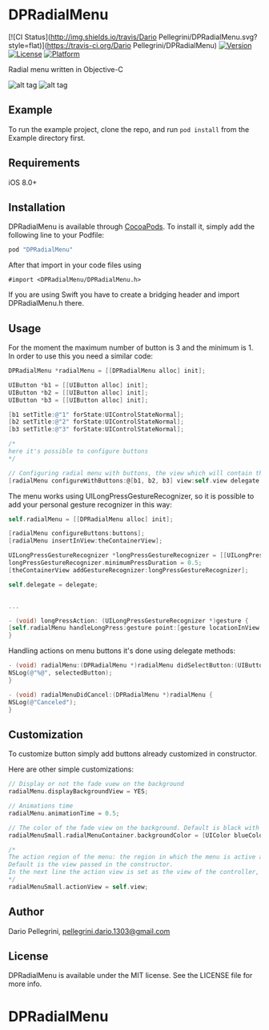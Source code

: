 # DPRadialMenu

[![CI Status](http://img.shields.io/travis/Dario Pellegrini/DPRadialMenu.svg?style=flat)](https://travis-ci.org/Dario Pellegrini/DPRadialMenu)
[![Version](https://img.shields.io/cocoapods/v/DPRadialMenu.svg?style=flat)](http://cocoapods.org/pods/DPRadialMenu)
[![License](https://img.shields.io/cocoapods/l/DPRadialMenu.svg?style=flat)](http://cocoapods.org/pods/DPRadialMenu)
[![Platform](https://img.shields.io/cocoapods/p/DPRadialMenu.svg?style=flat)](http://cocoapods.org/pods/DPRadialMenu)

Radial menu written in Objective-C

![alt tag](https://raw.githubusercontent.com/dariopellegrini/DPRadialMenu/master/Screen/animation.gif)
![alt tag](https://raw.githubusercontent.com/dariopellegrini/DPRadialMenu/master/screen/screen2.png)

## Example

To run the example project, clone the repo, and run `pod install` from the Example directory first.

## Requirements
iOS 8.0+

## Installation

DPRadialMenu is available through [CocoaPods](http://cocoapods.org). To install
it, simply add the following line to your Podfile:

```ruby
pod "DPRadialMenu"
```

After that import in your code files using 

```
#import <DPRadialMenu/DPRadialMenu.h>
```

If you are using Swift you have to create a bridging header and import DPRadialMenu.h there.

## Usage
For the moment the maximum number of button is 3 and the minimum is 1.
In order to use this you need a similar code:

```objective-c
DPRadialMenu *radialMenu = [[DPRadialMenu alloc] init];

UIButton *b1 = [[UIButton alloc] init];
UIButton *b2 = [[UIButton alloc] init];
UIButton *b3 = [[UIButton alloc] init];

[b1 setTitle:@"1" forState:UIControlStateNormal];
[b2 setTitle:@"2" forState:UIControlStateNormal];
[b3 setTitle:@"3" forState:UIControlStateNormal];

/*
here it's possible to configure buttons
*/

// Configuring radial menu with buttons, the view which will contain the menu and the delegate
[radialMenu configureWithButtons:@[b1, b2, b3] view:self.view delegate:self];
```

The menu works using UILongPressGestureRecognizer, so it is possible to add your personal gesture recognizer in this way:

```objective-c
self.radialMenu = [[DPRadialMenu alloc] init];

[radialMenu configureButtons:buttons];
[radialMenu insertInView:theContainerView];

UILongPressGestureRecognizer *longPressGestureRecognizer = [[UILongPressGestureRecognizer alloc] initWithTarget:self action:@selector(longPressAction:)];
longPressGestureRecognizer.minimumPressDuration = 0.5;
[theContainerView addGestureRecognizer:longPressGestureRecognizer];

self.delegate = delegate;


...

- (void) longPressAction: (UILongPressGestureRecognizer *)gesture {
[self.radialMenu handleLongPress:gesture point:[gesture locationInView:theContainerView]];
}

```

Handling actions on menu buttons it's done using delegate methods:

```objective-c
- (void) radialMenu:(DPRadialMenu *)radialMenu didSelectButton:(UIButton *)selectedButton {
NSLog(@"%@", selectedButton);
}

- (void) radialMenuDidCancel:(DPRadialMenu *)radialMenu {
NSLog(@"Canceled");
}
```

## Customization

To customize button simply add buttons already customized in constructor.

Here are other simple customizations:

```objective-c
// Display or not the fade vuew on the background
radialMenu.displayBackgroundView = YES;

// Animations time
radialMenu.animationTime = 0.5;

// The color of the fade view on the background. Default is black with alpha 0.7
radialMenuSmall.radialMenuContainer.backgroundColor = [UIColor blueColor];

/*
The action region of the menu: the region in which the menu is active and from which it configures its position.
Default is the view passed in the constructor.
In the next line the action view is set as the view of the controller, in order to have a nice behavior on the whole screen.
*/
radialMenuSmall.actionView = self.view;
```

## Author

Dario Pellegrini, pellegrini.dario.1303@gmail.com

## License

DPRadialMenu is available under the MIT license. See the LICENSE file for more info.
# DPRadialMenu
